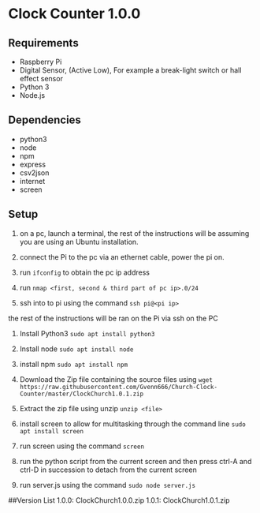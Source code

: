 # Clock Counter 1.0.0

## Requirements
- Raspberry Pi
- Digital Sensor, (Active Low), For example a break-light switch or hall effect sensor
- Python 3
- Node.js

## Dependencies
- python3
- node
- npm
- express
- csv2json
- internet
- screen

## Setup
1. on a pc, launch a terminal, the rest of the instructions will be assuming you are using an Ubuntu installation.

2. connect the Pi to the pc via an ethernet cable, power the pi on.

3. run `ifconfig` to obtain the pc ip address

4. run `nmap <first, second & third part of pc ip>.0/24`

5. ssh into to pi using the command `ssh pi@<pi ip>`

the rest of the instructions will be ran on the Pi via ssh on the PC

1. Install Python3 `sudo apt install python3`

2. Install node `sudo apt install node`

3. install npm `sudo apt install npm`

4. Download the Zip file containing the source files using `wget https://raw.githubusercontent.com/Gvenn666/Church-Clock-Counter/master/ClockChurch1.0.1.zip`

5. Extract the zip file using unzip `unzip <file>`

6. install screen to allow for multitasking through the command line 
`sudo apt install screen`

7. run screen using the command `screen`

8. run the python script from the current screen and then press ctrl-A and ctrl-D in succession to detach from the current screen

9. run server.js using the command `sudo node server.js`


##Version List
1.0.0: ClockChurch1.0.0.zip
1.0.1: ClockChurch1.0.1.zip



